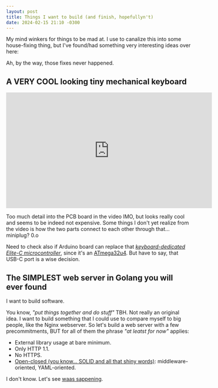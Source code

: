 ```yaml
---
layout: post
title: Things I want to build (and finish, hopefullyn't)
date: 2024-02-15 21:10 -0300
---
```


My mind winkers for things to be mad at. I use to canalize this into some
house-fixing thing, but I've found/had something very interesting ideas over
here:

Ah, by the way, those fixes never happened.

## A VERY COOL looking tiny mechanical keyboard

<iframe width="560" height="315" src="https://www.youtube.com/embed/JqpBKuEVinw?si=Tm1sIECF4eYUznnQ" title="YouTube video player" frameborder="0" allow="accelerometer; autoplay; clipboard-write; encrypted-media; gyroscope; picture-in-picture; web-share" allowfullscreen></iframe>

Too much detail into the PCB board in the video IMO, but looks really cool and
seems to be indeed not expensive. Some things I don't yet realize from the video
is how the two parts connect to each other through that... miniplug? 0.o

Need to check also if Arduino board can replace that _[keyboard-dedicated
Elite-C microcontroller](https://keeb.io/products/elite-c-low-profile-version-usb-c-pro-micro-replacement-atmega32u4)_,
since it's an [ATmega32u4](https://store-usa.arduino.cc/products/arduino-micro).
But have to say, that USB-C port is a wise decision.

## The SIMPLEST web server in Golang you will ever found

I want to build software.

You know, _"put things together and do stuff"_ TBH. Not really an original idea.
I want to build something that I could use to compare myself to big people, like
the Nginx webserver. So let's build a web server with a few precommitments, BUT
for all of them the phrase _"at leatst for now"_ applies:

* External library usage at bare minimum.
* Only HTTP 1.1.
* No HTTPS.
* [Open-closed (you know... SOLID and all that shiny
  words)](https://en.wikipedia.org/wiki/Open%E2%80%93closed_principle):
  middleware-oriented, YAML-oriented.

I don't know. Let's see [waas sappening](https://youtu.be/-zgTVBtA-iI?si=knYMH_GaYxJVUx1e&t=192).
